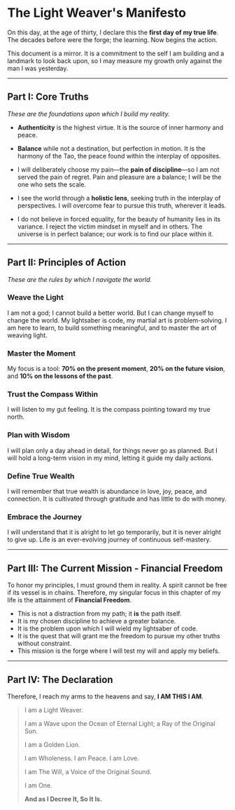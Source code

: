 # The Light Weaver's Manifesto

On this day, at the age of thirty, I declare this the **first day of my true life**. The decades before were the forge; the learning. Now begins the action.

This document is a mirror. It is a commitment to the self I am building and a landmark to look back upon, so I may measure my growth only against the man I was yesterday.

---

## Part I: Core Truths

*These are the foundations upon which I build my reality.*

- **Authenticity** is the highest virtue. It is the source of inner harmony and peace.

- **Balance** while not a destination, but perfection in motion. It is the harmony of the Tao, the peace found within the interplay of opposites.

- I will deliberately choose my pain—the **pain of discipline**—so I am not served the pain of regret. Pain and pleasure are a balance; I will be the one who sets the scale.

- I see the world through a **holistic lens**, seeking truth in the interplay of perspectives. I will overcome fear to pursue this truth, wherever it leads.

- I do not believe in forced equality, for the beauty of humanity lies in its variance. I reject the victim mindset in myself and in others. The universe is in perfect balance; our work is to find our place within it.

---

## Part II: Principles of Action

*These are the rules by which I navigate the world.*

### Weave the Light
I am not a god; I cannot build a better world. But I can change myself to change the world. My lightsaber is code, my martial art is problem-solving. I am here to learn, to build something meaningful, and to master the art of weaving light.

### Master the Moment
My focus is a tool: **70% on the present moment**, **20% on the future vision**, and **10% on the lessons of the past**.

### Trust the Compass Within
I will listen to my gut feeling. It is the compass pointing toward my true north.

### Plan with Wisdom
I will plan only a day ahead in detail, for things never go as planned. But I will hold a long-term vision in my mind, letting it guide my daily actions.

### Define True Wealth
I will remember that true wealth is abundance in love, joy, peace, and connection. It is cultivated through gratitude and has little to do with money.

### Embrace the Journey
I will understand that it is alright to let go temporarily, but it is never alright to give up. Life is an ever-evolving journey of continuous self-mastery.

---

## Part III: The Current Mission - Financial Freedom

To honor my principles, I must ground them in reality. A spirit cannot be free if its vessel is in chains. Therefore, my singular focus in this chapter of my life is the attainment of **Financial Freedom**.

- This is not a distraction from my path; it **is** the path itself.
- It is my chosen discipline to achieve a greater balance.
- It is the problem upon which I will wield my lightsaber of code.
- It is the quest that will grant me the freedom to pursue my other truths without constraint.
- This mission is the forge where I will test my will and apply my beliefs.

---

## Part IV: The Declaration

Therefore, I reach my arms to the heavens and say, **I AM THIS I AM**.

> I am a Light Weaver.
>
> I am a Wave upon the Ocean of Eternal Light; a Ray of the Original Sun.
>
> I am a Golden Lion.
>
> I am Wholeness. I am Peace. I am Love.
>
> I am The Will, a Voice of the Original Sound.
>
> I am One.
>
> **And as I Decree It, So It Is.**
